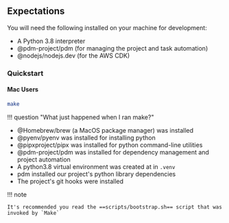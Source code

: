 ## Expectations

You will need the following installed on your machine for development:

* A Python 3.8 interpreter
* @pdm-project/pdm (for managing the project and task automation)
* @nodejs/nodejs.dev (for the AWS CDK)

### Quickstart

#### Mac Users

```bash
make
```

!!! question "What just happened when I ran make?"

- @Homebrew/brew (a MacOS package manager) was installed
- @pyenv/pyenv was installed for installing python
- @pipxproject/pipx was installed for python command-line utilities
- @pdm-project/pdm was installed for dependency management and project automation
- A python3.8 virtual environment was created at in `.venv`
- pdm installed our project's python library dependencies
- The project's git hooks were installed

!!! note

    It's recommended you read the ==scripts/bootstrap.sh== script that was invoked by `Make`
